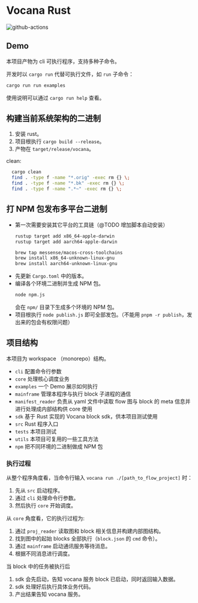 # Vocana Rust

![github-actions](https://github.com/oomol/vocana-rust/actions/workflows/build-and-test.yml/badge.svg?branch=main)

## Demo

本项目产物为 cli 可执行程序，支持多种子命令。

开发时以 `cargo run` 代替可执行文件，如 `run` 子命令：

```bash
cargo run run examples
```

使用说明可以通过 `cargo run help` 查看。

## 构建当前系统架构的二进制

1. 安装 rust。
1. 项目根执行 `cargo build --release`。
1. 产物在 `target/release/vocana`。

clean:
```bash
  cargo clean
  find . -type f -name "*.orig" -exec rm {} \;
  find . -type f -name "*.bk" -exec rm {} \;
  find . -type f -name ".*~" -exec rm {} \;
```

## 打 NPM 包发布多平台二进制

- 第一次需要安装其它平台的工具链（@TODO 增加脚本自动安装）
  ```bash
  rustup target add x86_64-apple-darwin
  rustup target add aarch64-apple-darwin
  
  brew tap messense/macos-cross-toolchains
  brew install x86_64-unknown-linux-gnu
  brew install aarch64-unknown-linux-gnu
  ```
- 先更新 `Cargo.toml` 中的版本。
- 编译各个环境二进制并生成 NPM 包。
  ```bash
  node npm.js
  ```
  会在 `npm/` 目录下生成多个环境的 NPM 包。
- 项目根执行 `node publish.js` 即可全部发包。（不能用 `pnpm -r publish`，发出来的包会有权限问题）

## 项目结构

本项目为 workspace （monorepo）结构。

- `cli`
  配置命令行参数
- `core`
  处理核心调度业务
- `examples`
  一个 Demo 展示如何执行
- `mainframe`
  管理本程序与执行 block 子进程的通信
- `manifest_reader`
  负责从 yaml 文件中读取 flow 图与 block 的 meta 信息并进行处理成内部结构供 core 使用
- `sdk`
  基于 Rust 实现的 Vocana block sdk，供本项目测试使用
- `src`
  Rust 程序入口
- `tests`
  本项目测试
- `utils`
  本项目可复用的一些工具方法
- `npm`
  把不同环境的二进制做成 NPM 包

### 执行过程

从整个程序角度看，当命令行输入 `vocana run ./[path_to_flow_project]` 时：

1. 先从 `src` 启动程序。
1. 通过 `cli` 处理命令行参数。
1. 然后执行 `core` 开始调度。

从 `core` 角度看，它的执行过程为:

1. 通过 `proj_reader` 读取图和 block 相关信息并构建内部图结构。
1. 找到图中的起始 blocks 全部执行（`block.json` 的 `cmd` 命令）。
1. 通过 `mainframe` 启动通讯服务等待消息。
1. 根据不同消息进行调度。

当 block 中的任务被执行后

1. sdk 会先启动，告知 vocana 服务 block 已启动，同时返回输入数据。
1. sdk 处理好后执行具体业务代码。
1. 产出结果告知 vocana 服务。
